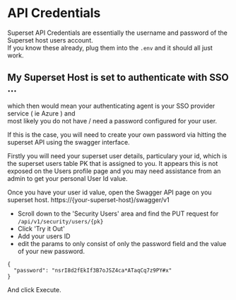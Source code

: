 # API Credentials

Superset API Credentials are essentially the username and password of the Superset host users account.  
If you know these already, plug them into the `.env` and it should all just work. 


## My Superset Host is set to authenticate with SSO ...

which then would mean your authenticating agent is your SSO provider service ( ie Azure ) and  
most likely you do not have / need a password configured for your user.

If this is the case, you will need to create your own password via hitting the superset API using the swagger interface.

Firstly you will need your superset user details, particulary your id, which is the superset users table PK that is assigned to you.
It appears this is not exposed on the Users profile page and you may need assistance from an admin to get your personal User Id value.

Once you have your user id value, open the Swagger API page on you superset host.  https://{your-superset-host}/swagger/v1

- Scroll down to the 'Security Users' area and find the PUT request for `/api/v1/security/users/{pk}`
- Click 'Try it Out'
- Add your users ID
- edit the params to only consist of only the password field and the value of your new password.  

```
{
  "password": "nsrI8d2fEkIf3B7oJSZ4ca*ATaqCq7z9PY#x"
}
```

And click Execute.

